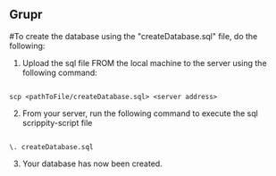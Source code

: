 ## Grupr

#To create the database using the "createDatabase.sql" file, do the following:

1. Upload the sql file FROM the local machine to the server using the following command:

<code>
scp &ltpathToFile/createDatabase.sql&gt &ltserver address&gt
</code>

2. From your server, run the following command to execute the sql scrippity-script file

<code>
\. createDatabase.sql
</code>

3. Your database has now been created.
